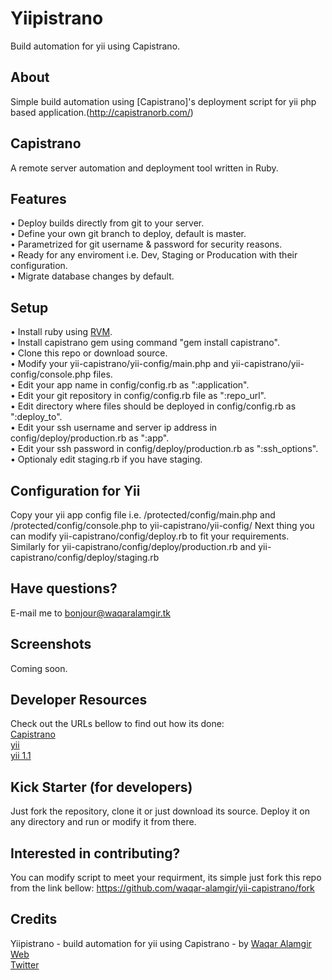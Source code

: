 Yiipistrano
==============
Build automation for yii using Capistrano.


## About
Simple build automation using [Capistrano]'s deployment script for yii php based application.(http://capistranorb.com/)


## Capistrano
A remote server automation and deployment tool written in Ruby.


## Features
 •	Deploy builds directly from git to your server.<br/>
 •	Define your own git branch to deploy, default is master.<br/>
 •	Parametrized for git username & password for security reasons.<br/>
 •	Ready for any enviroment i.e. Dev, Staging or Producation with their configuration.<br/>
 •	Migrate database changes by default.<br/>
 

## Setup
 •	Install ruby using [RVM](http://rvm.io/rvm/install).<br/>
 •	Install capistrano gem using command "gem install capistrano".<br/>
 •	Clone this repo or download source.<br/>
 •	Modify your yii-capistrano/yii-config/main.php and yii-capistrano/yii-config/console.php files.<br/>
 •	Edit your app name in config/config.rb as ":application".<br/>
 •	Edit your git repository in config/config.rb file as ":repo_url".<br/>
 •	Edit directory where files should be deployed in config/config.rb as ":deploy_to".<br/>
 •	Edit your ssh username and server ip address in config/deploy/production.rb as ":app".<br/>
 •	Edit your ssh password in config/deploy/production.rb as ":ssh_options".<br/>
 •	Optionaly edit staging.rb if you have staging.<br/>
 

## Configuration for Yii
Copy your yii app config file i.e. <yii-app>/protected/config/main.php and <yii-app>/protected/config/console.php to yii-capistrano/yii-config/
Next thing you can modify yii-capistrano/config/deploy.rb to fit your requirements.
Similarly for yii-capistrano/config/deploy/production.rb and yii-capistrano/config/deploy/staging.rb


## Have questions?
E-mail me to [bonjour@waqaralamgir.tk](mailto:bonjour@waqaralamgir.tk)


## Screenshots
Coming soon.


## Developer Resources
Check out the URLs bellow to find out how its done:<br/>
[Capistrano](http://capistranorb.com/)<br/>
[yii](http://yiiframework.com/)<br/>
[yii 1.1](https://github.com/yiisoft/yii/releases/tag/1.1.15)<br/>


## Kick Starter (for developers)
Just fork the repository, clone it or just download its source. Deploy it on any directory and run or modify it from there.


## Interested in contributing?
You can modify script to meet your requirment, its simple just fork this repo from the link bellow:
https://github.com/waqar-alamgir/yii-capistrano/fork


## Credits
Yiipistrano - build automation for yii using Capistrano - by [Waqar Alamgir](http://www.waqaralamgir.tk)<br/>
[Web](http://www.waqaralamgir.tk)<br/>
[Twitter](http://www.twitter.com/wajrcs)